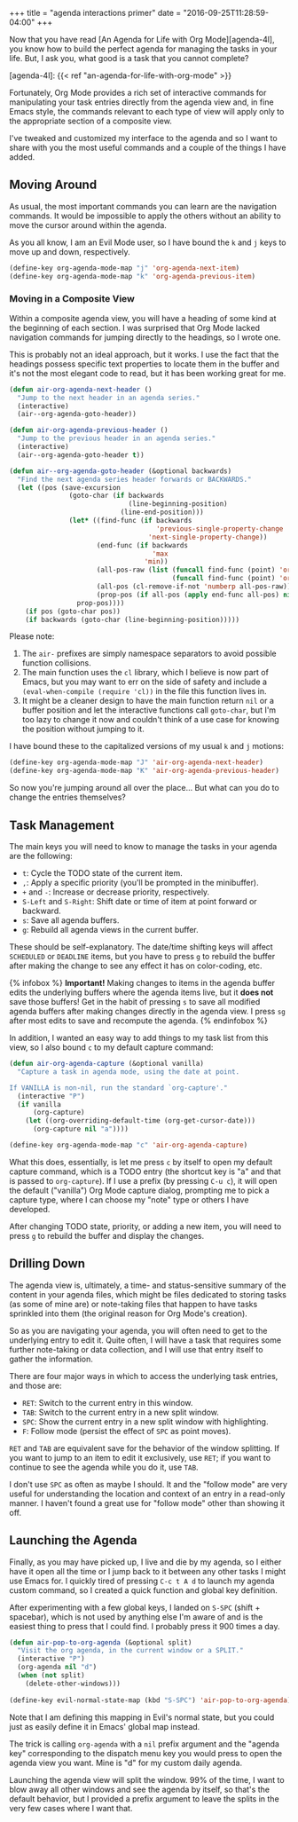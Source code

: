 +++
title = "agenda interactions primer"
date = "2016-09-25T11:28:59-04:00"
+++

Now that you have read [An Agenda for Life with Org Mode][agenda-4l], you know
how to build the perfect agenda for managing the tasks in your life. But, I ask
you, what good is a task that you cannot complete?

[agenda-4l]: {{< ref "an-agenda-for-life-with-org-mode" >}}

Fortunately, Org Mode provides a rich set of interactive commands for
manipulating your task entries directly from the agenda view and, in fine Emacs
style, the commands relevant to each type of view will apply only to the
appropriate section of a composite view.

I've tweaked and customized my interface to the agenda and so I want to share
with you the most useful commands and a couple of the things I have
added.<!--more-->

## Moving Around ##

As usual, the most important commands you can learn are the navigation
commands. It would be impossible to apply the others without an ability to move
the cursor around within the agenda.

As you all know, I am an Evil Mode user, so I have bound the `k` and `j` keys to
move up and down, respectively.

~~~cl
(define-key org-agenda-mode-map "j" 'org-agenda-next-item)
(define-key org-agenda-mode-map "k" 'org-agenda-previous-item)
~~~

### Moving in a Composite View ###

Within a composite agenda view, you will have a heading of some kind at the
beginning of each section. I was surprised that Org Mode lacked navigation
commands for jumping directly to the headings, so I wrote one.

This is probably not an ideal approach, but it works. I use the fact that the
headings possess specific text properties to locate them in the buffer and it's
not the most elegant code to read, but it has been working great for me.

~~~cl
(defun air-org-agenda-next-header ()
  "Jump to the next header in an agenda series."
  (interactive)
  (air--org-agenda-goto-header))

(defun air-org-agenda-previous-header ()
  "Jump to the previous header in an agenda series."
  (interactive)
  (air--org-agenda-goto-header t))

(defun air--org-agenda-goto-header (&optional backwards)
  "Find the next agenda series header forwards or BACKWARDS."
  (let ((pos (save-excursion
               (goto-char (if backwards
                              (line-beginning-position)
                            (line-end-position)))
               (let* ((find-func (if backwards
                                     'previous-single-property-change
                                   'next-single-property-change))
                      (end-func (if backwards
                                    'max
                                  'min))
                      (all-pos-raw (list (funcall find-func (point) 'org-agenda-structural-header)
                                         (funcall find-func (point) 'org-agenda-date-header)))
                      (all-pos (cl-remove-if-not 'numberp all-pos-raw))
                      (prop-pos (if all-pos (apply end-func all-pos) nil)))
                 prop-pos))))
    (if pos (goto-char pos))
    (if backwards (goto-char (line-beginning-position)))))
~~~

Please note:

1. The `air-` prefixes are simply namespace separators to avoid possible
   function collisions.
2. The main function uses the `cl` library, which I believe is now part of
   Emacs, but you may want to err on the side of safety and include a
   `(eval-when-compile (require 'cl))` in the file this function lives in.
3. It might be a cleaner design to have the main function return `nil` or a
   buffer position and let the interactive functions call `goto-char`, but I'm
   too lazy to change it now and couldn't think of a use case for knowing the
   position without jumping to it.

I have bound these to the capitalized versions of my usual `k` and `j` motions:

~~~cl
(define-key org-agenda-mode-map "J" 'air-org-agenda-next-header)
(define-key org-agenda-mode-map "K" 'air-org-agenda-previous-header)
~~~

So now you're jumping around all over the place... But what can you do to change
the entries themselves?

## Task Management ##

The main keys you will need to know to manage the tasks in your agenda are the
following:

* `t`: Cycle the TODO state of the current item.
* `,`: Apply a specific priority (you'll be prompted in the minibuffer).
* `+` and `-`: Increase or decrease priority, respectively.
* `S-Left` and `S-Right`: Shift date or time of item at point forward or backward.
* `s`: Save all agenda buffers.
* `g`: Rebuild all agenda views in the current buffer.

These should be self-explanatory. The date/time shifting keys will affect
`SCHEDULED` or `DEADLINE` items, but you have to press `g` to rebuild the buffer
after making the change to see any effect it has on color-coding, etc.

{% infobox %}
**Important!** Making changes to items in the agenda buffer edits the
underlying buffers where the agenda items live, but it **does not** save those
buffers! Get in the habit of pressing `s` to save all modified agenda buffers
after making changes directly in the agenda view. I press `sg` after most edits
to save and recompute the agenda.
{% endinfobox %}

In addition, I wanted an easy way to add things to my task list from this view,
so I also bound `c` to my default capture command:

~~~cl
(defun air-org-agenda-capture (&optional vanilla)
  "Capture a task in agenda mode, using the date at point.

If VANILLA is non-nil, run the standard `org-capture'."
  (interactive "P")
  (if vanilla
      (org-capture)
    (let ((org-overriding-default-time (org-get-cursor-date)))
      (org-capture nil "a"))))

(define-key org-agenda-mode-map "c" 'air-org-agenda-capture)
~~~

What this does, essentially, is let me press `c` by itself to open my default
capture command, which is a TODO entry (the shortcut key is "a" and that is
passed to `org-capture`). If I use a prefix (by pressing `C-u c`), it will open
the default ("vanilla") Org Mode capture dialog, prompting me to pick a capture
type, where I can choose my "note" type or others I have developed.

After changing TODO state, priority, or adding a new item, you will need to
press `g` to rebuild the buffer and display the changes.

## Drilling Down ##

The agenda view is, ultimately, a time- and status-sensitive summary of the
content in your agenda files, which might be files dedicated to storing tasks
(as some of mine are) or note-taking files that happen to have tasks sprinkled
into them (the original reason for Org Mode's creation).

So as you are navigating your agenda, you will often need to get to the
underlying entry to edit it. Quite often, I will have a task that requires some
further note-taking or data collection, and I will use that entry itself to
gather the information.

There are four major ways in which to access the underlying task entries, and
those are:

* `RET`: Switch to the current entry in this window.
* `TAB`: Switch to the current entry in a new split window.
* `SPC`: Show the current entry in a new split window with highlighting.
* `F`: Follow mode (persist the effect of `SPC` as point moves).

`RET` and `TAB` are equivalent save for the behavior of the window splitting. If
you want to jump to an item to edit it exclusively, use `RET`; if you want to
continue to see the agenda while you do it, use `TAB`.

I don't use `SPC` as often as maybe I should. It and the "follow mode" are very
useful for understanding the location and context of an entry in a read-only
manner. I haven't found a great use for "follow mode" other than showing it off.

## Launching the Agenda ##

Finally, as you may have picked up, I live and die by my agenda, so I either
have it open all the time or I jump back to it between any other tasks I might
use Emacs for. I quickly tired of pressing `C-c t A d` to launch my agenda
custom command, so I created a quick function and global key definition.

After experimenting with a few global keys, I landed on `S-SPC` (shift +
spacebar), which is not used by anything else I'm aware of and is the easiest
thing to press that I could find. I probably press it 900 times a day.

~~~cl
(defun air-pop-to-org-agenda (&optional split)
  "Visit the org agenda, in the current window or a SPLIT."
  (interactive "P")
  (org-agenda nil "d")
  (when (not split)
    (delete-other-windows)))
    
(define-key evil-normal-state-map (kbd "S-SPC") 'air-pop-to-org-agenda)
~~~

Note that I am defining this mapping in Evil's normal state, but you could just
as easily define it in Emacs' global map instead.

The trick is calling `org-agenda` with a `nil` prefix argument and the "agenda
key" corresponding to the dispatch menu key you would press to open the agenda
view you want. Mine is "d" for my custom daily agenda.

Launching the agenda view will split the window. 99% of the time, I want to blow
away all other windows and see the agenda by itself, so that's the default
behavior, but I provided a prefix argument to leave the splits in the very few
cases where I want that.
